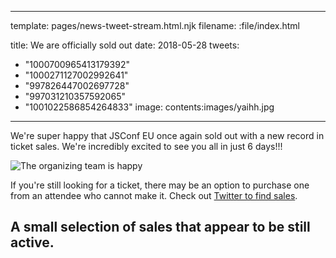 ----
template: pages/news-tweet-stream.html.njk
filename: :file/index.html

title: We are officially sold out
date: 2018-05-28
tweets:
  - "1000700965413179392"
  - "1000271127002992641"
  - "997826447002697728"
  - "997031210357592065"
  - "1001022586854264833"
image: contents:images/yaihh.jpg
----

We're super happy that JSConf EU once again sold out with a new record in ticket sales. We're incredibly excited to see you all in just 6 days!!!

![The organizing team is happy](contents:images/yaihh.jpg)

If you're still looking for a ticket, there may be an option to purchase one from an attendee who cannot make it. Check out [Twitter to find sales](https://twitter.com/search?f=tweets&vertical=default&q=jsconfeu%20sale%20OR%20selling%20OR%20verkaufen&src=typd).

## A small selection of sales that appear to be still active.
